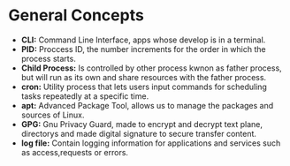 # General Concepts

* **CLI:** Command Line Interface, apps whose develop is in a terminal.
* **PID:** Proccess ID, the number increments for the order in which the process starts.
* **Child Process:** Is controlled by other process kwnon as father process, but will run as its own and share resources with the father process.
* **cron:** Utility process that lets users input commands for scheduling tasks repeatedly at a specific time.
* **apt:** Advanced Package Tool, allows us to manage the packages and sources of Linux.
* **GPG:** Gnu Privacy Guard, made to encrypt and decrypt text plane, directorys and made digital signature to secure transfer content.
* **log file:** Contain logging information for applications and services such as access,requests or errors.

